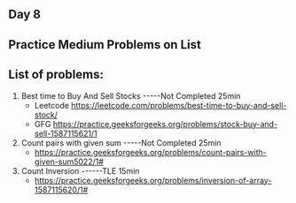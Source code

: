 ## Day 8

## Practice Medium Problems on List 

## List of problems:

1. Best time to Buy And Sell Stocks -----Not Completed 25min
    - Leetcode  https://leetcode.com/problems/best-time-to-buy-and-sell-stock/
    - GFG    https://practice.geeksforgeeks.org/problems/stock-buy-and-sell-1587115621/1
2. Count pairs with given sum -----Not Completed 25min
    - https://practice.geeksforgeeks.org/problems/count-pairs-with-given-sum5022/1#
3. Count Inversion ------TLE 15min
    - https://practice.geeksforgeeks.org/problems/inversion-of-array-1587115620/1#